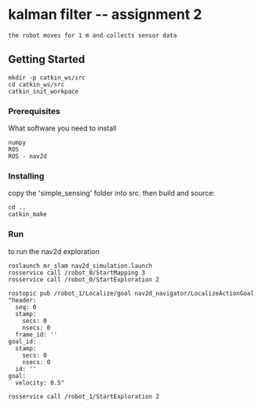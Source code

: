 # kalman filter -- assignment 2

```
the robot moves for 1 m and collects sensor data
```

## Getting Started

```
mkdir -p catkin_ws/src
cd catkin_ws/src
catkin_init_workpace
```

### Prerequisites

What software you need to install

```
numpy
ROS
ROS - nav2d
```
### Installing

copy the 'simple_sensing' folder into src.
then build and source:

```
cd ..
catkin_make
```

### Run

to run the nav2d exploration

```
roslaunch mr_slam nav2d_simulation.launch
rosservice call /robot_0/StartMapping 3
rosservice call /robot_0/StartExploration 2

rostopic pub /robot_1/Localize/goal nav2d_navigator/LocalizeActionGoal "header:
  seq: 0
  stamp:
    secs: 0
    nsecs: 0
  frame_id: ''
goal_id:
  stamp:
    secs: 0
    nsecs: 0
  id: ''
goal:
  velocity: 0.5"

rosservice call /robot_1/StartExploration 2
```
